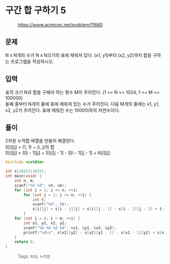 # 구간 합 구하기 5
>https://www.acmicpc.net/problem/11660

## 문제
N x N개의 수가 N x N크기의 표에 채워져 있다. (x1, y1)부터 (x2, y2)까지 합을 구하는 프로그램을 작성하시오.  

## 입력
표의 크기 N과 합을 구해야 하는 횟수 M이 주어진다. (1 <= N <= 1024, 1 <= M <= 100000)  
둘째 줄부터 N개의 줄에 표에 채워져 있는 수가 주어진다. 다음 M개의 줄에는 x1, y1, x2, y2가 주어진다. 표에 채워진 수는 1000이하의 자연수이다.  

## 풀이
2차원 누적합 배열을 만들어 해결한다.  
S[i][j] = (1, 1) ~ (i, j)의 합  
S[i][j] = S[i - 1][j] + S[i][j - 1] - S[i - 1][j - 1] + A[i][j];  

```cpp
#include <cstdio>

int s[1025][1025];
int main(void) {
    int n, m;
    scanf("%d %d", &n, &m);
    for (int i = 1; i <= n; ++i)
        for (int j = 1; j <= n; ++j) {
            int t;
            scanf("%d", &t);
            s[i][j] = s[i - 1][j] + s[i][j - 1] - s[i - 1][j - 1] + t;
        }
    for (int i = 0; i < m; ++i) {
        int x1, y1, x2, y2;
        scanf("%d %d %d %d", &x1, &y1, &x2, &y2);
        printf("%d\n", s[x2][y2] - s[x2][y1 - 1] - s[x1 - 1][y2] + s[x1 - 1][y1 - 1]);
    }
    return 0;
}
```

>Tags: `RSQ`, `누적합`